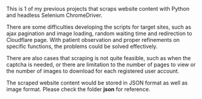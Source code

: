 This is 1 of my previous projects that scraps website content with Python and headless Selenium ChromeDriver.

There are some difficulties developing the scripts for target sites, such as ajax pagination and image loading, random waiting time and redirection to Cloudflare page. With patient observation and proper refinements on specific functions, the problems could be solved effectively.

There are also cases that scraping is not quite feasible, such as when the captcha is needed, or there are limitation to the number of pages to view or the number of images to download for each registered user account.

The scraped website content would be stored in JSON format as well as image format. Please check the folder **json** for reference.
